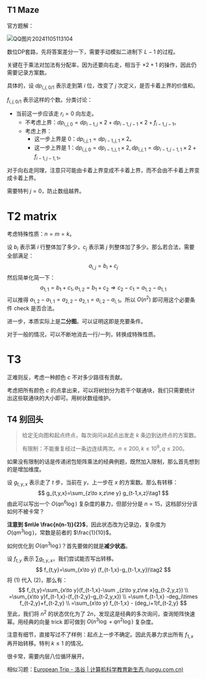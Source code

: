 ## T1 Maze

官方题解：

![QQ图片20241105113104](C:\Users\lenovo\Desktop\QQ图片20241105113104.png)

数位DP套路，先将答案差分一下，需要手动模拟二进制下 $L-1$ 的过程。

关键在于乘法对加法有分配率，因为还要向右走，相当于 $\times 2+1$ 的操作，因此仍需要记录方案数。

具体的，设 $dp_{i,j,0/1}$ 表示走到第 $i$ 位，改变了 $j$ 次定义，是否卡着上界的价值和。

$f_{i,j,0/1}$ 表示这样的个数。分类讨论：

- 当前这一步应该走 $r_i=0$ 向左走。
  - 不考虑上界：$dp_{i,j,0}=dp_{i-1,j}\times 2+dp_{i-1,j-1}\times 2+f_{i-1,j-1}$。
  - 考虑上界：
    - 这一步上界是 $0$：$dp_{i,j,1}=dp_{i-1,j,1}\times 2$。
    - 这一步上界是 $1$：$dp_{i,j,0}=dp_{i-1,j,1}\times 2,dp_{i,j,1}=dp_{i-1,j-1,1}\times2 +f_{i-1,j-1,1}$。

对于向右走同理，注意只可能由卡着上界变成不卡着上界，而不会由不卡着上界变成卡着上界。

需要特判 $j=0$，防止数组越界。



# T2 matrix

考虑特殊性质：$n=m=k$。

设 $b_i$ 表示第 $i$ 行整体加了多少，$c_j$ 表示第 $j$ 列整体加了多少。那么若合法，需要全部满足：
$$
a_{i,j}=b_i+c_j
$$
然后简单化简一下：
$$
a_{1,1}=b_1+c_1,a_{1,2}=b_{1}+c_2
\Longrightarrow  c_2-c_1=a_{1,2}-a_{1,1}
$$
可以推得 $a_{1,2}-a_{1,1}=a_{2,2}-a_{2,1}=a_{i,2}-a_{i,1}$。所以 $O(n^2)$ 即可用这个必要条件 check 是否合法。

进一步，本质实际上是**二分图**。可以证明这即是充要条件。

对于一般的情况，可以不断地消去一行/一列，转换成特殊性质。



# T3

正难则反，考虑一种颜色 $c$ 不对多少路径有贡献。

考虑把所有颜色 $c$ 的点拿出来，可以将树划分为若干个联通块，我们只需要统计出这些联通块的大小即可。用树状数组维护。





##  T4  别回头

> 给定无向图和起点终点，每次询问从起点出发走 $k$ 条边到达终点的方案数。
>
> 有限制：不能重复经过一条边连续两次。$n\le 200,k\le 10^9,q\le 200$。

如果没有限制的话是传递闭包矩阵乘法的经典例题，既然加入限制，那么首先想到的是增加维度。

设 $g_{t,y,x}$ 表示走了 $t$ 步，当前在 $y$，上一步在 $x$ 的方案数。那么有转移：
$$
g_{t,y,x}=\sum_{z\to x,z\ne y} g_{t-1,x,z}\tag1
$$
由此可以写出一个 $O(q n^6\log )$ 复杂度的暴力，但部分分是 $n=15$，这档部分分该如何不被卡常？

**注意到 $m\le \frac{n(n-1)}{2}$**，因此状态改为记录边，复杂度为 $O(qm^3\log)$，常数是前者的 $\frac{1}{10}$。

如何优化到 $O(qn^3\log)$？首先要做的就是**减少状态**。

设 $f_{t,y}$ 表示 $\sum g_{t,y,x}$，我们尝试能否写出转移。
$$
f_{t,y}=\sum_{x\to y} (f_{t-1,x}-g_{t-1,x,y})\tag2
$$
将 $(1)$ 代入 $(2)$，那么有：
$$
f_{t,y}=\sum_{x\to y}(f_{t-1,x}-\sum _{z\to y,z\ne x}g_{t-2,y,z})
\\
=\sum_{x\to y}f_{t-1,x}-(f_{t-2,y}-g_{t-2,y,x})
\\
=\sum f_{t-1,x} -deg_i\times f_{t-2,y}+f_{t-2,y}
\\
=\sum_{x\to y} f_{t-1,x} - (deg_i+1)f_{t-2,y}
$$
至此，我们将 $n^2$ 的状态优化为了 $2n$，发现这是经典的多次询问，查询矩阵快速幂。用经典的向量 trick 即可做到 $O(n^3\log +qn^2\log)$ 复杂度。

注意有细节，直接写过不了样例：起点上一步不确定。因此先暴力求出所有 $f_{1,x}$ 再开始转移。特判 $k\le 1$ 的情况。

很卡常，需要内层八位循环展开。

相似习题：[European Trip - 洛谷 | 计算机科学教育新生态 (luogu.com.cn)](https://www.luogu.com.cn/problem/CF1662C) 